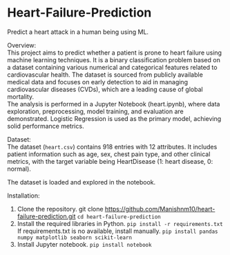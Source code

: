 # Heart-Failure-Prediction
Predict a heart attack in a human being using ML.

Overview:  
This project aims to predict whether a patient is prone to heart failure using machine learning techniques. It is a binary classification problem based on a dataset containing various numerical and categorical features related to cardiovascular health. The dataset is sourced from publicly available medical data and focuses on early detection to aid in managing cardiovascular diseases (CVDs), which are a leading cause of global mortality.  
The analysis is performed in a Jupyter Notebook (heart.ipynb), where data exploration, preprocessing, model training, and evaluation are demonstrated. Logistic Regression is used as the primary model, achieving solid performance metrics.

Dataset:  
The dataset (```heart.csv```) contains 918 entries with 12 attributes. It includes patient information such as age, sex, chest pain type, and other clinical metrics, with the target variable being HeartDisease (1: heart disease, 0: normal).  

The dataset is loaded and explored in the notebook.  

Installation:  
1. Clone the repository. git clone https://github.com/Manishnm10/heart-failure-prediction.git ```cd heart-failure-prediction```
2. Install the required libraries in Python.  ```pip install -r requirements.txt```
   If requirements.txt is no available, install manually.
   ```pip install pandas numpy matplotlib seaborn scikit-learn```
4. Install Jupyter notebook.  ```pip install notebook```
   
